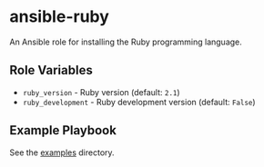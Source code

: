 # ansible-ruby

An Ansible role for installing the Ruby programming language.

## Role Variables

- `ruby_version` - Ruby version (default: `2.1`)
- `ruby_development` - Ruby development version (default: `False`)

## Example Playbook

See the [examples](./examples/) directory.
